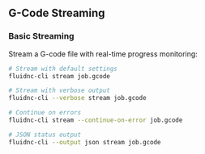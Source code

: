 ## G-Code Streaming

### Basic Streaming

Stream a G-code file with real-time progress monitoring:

```bash
# Stream with default settings
fluidnc-cli stream job.gcode

# Stream with verbose output
fluidnc-cli --verbose stream job.gcode

# Continue on errors
fluidnc-cli stream --continue-on-error job.gcode

# JSON status output
fluidnc-cli --output json stream job.gcode
